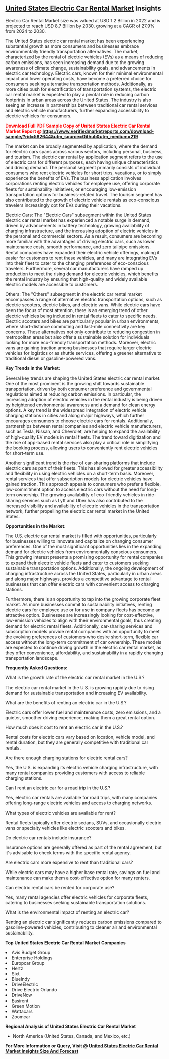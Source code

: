 <h2><a href="https://www.verifiedmarketreports.com/download-sample/?rid=582644&amp;utm_source=Github&amp;utm_medium=219" target="_blank">United States Electric Car Rental Market</a> Insights</h2><p>Electric Car Rental Market size was valued at USD 1.2 Billion in 2022 and is projected to reach USD 8.7 Billion by 2030, growing at a CAGR of 27.9% from 2024 to 2030.</p><p><p>The United States electric car rental market has been experiencing substantial growth as more consumers and businesses embrace environmentally friendly transportation alternatives. The market, characterized by the rental of electric vehicles (EVs) as a means of reducing carbon emissions, has seen increasing demand due to the growing awareness of climate change, sustainability goals, and advancements in electric car technology. Electric cars, known for their minimal environmental impact and lower operating costs, have become a preferred choice for consumers seeking alternative transportation methods. Additionally, as more cities push for electrification of transportation systems, the electric car rental market is expected to play a pivotal role in reducing carbon footprints in urban areas across the United States. The industry is also seeing an increase in partnerships between traditional car rental services and electric vehicle manufacturers, further expanding accessibility to electric vehicles for consumers. <br> <b><p><span class=""><span style="color: #ff0000;"><strong>Download Full PDF Sample Copy of United States Electric Car Rental Market Report</strong> @ </span><a href="https://www.verifiedmarketreports.com/download-sample/?rid=582644&amp;utm_source=Github&amp;utm_medium=219" target="_blank">https://www.verifiedmarketreports.com/download-sample/?rid=582644&amp;utm_source=Github&amp;utm_medium=219</a></span></p></b></p> <p>The market can be broadly segmented by application, where the demand for electric cars spans across various sectors, including personal, business, and tourism. The electric car rental by application segment refers to the use of electric cars for different purposes, each having unique characteristics and driving demand. The personal segment primarily consists of individual consumers who rent electric vehicles for short trips, vacations, or to simply experience the benefits of EVs. The business application involves corporations renting electric vehicles for employee use, offering corporate fleets for sustainability initiatives, or encouraging low-emission transportation options for business-related travel. The tourism segment has also contributed to the growth of electric vehicle rentals as eco-conscious travelers increasingly opt for EVs during their vacations. <p>Electric Cars: The "Electric Cars" subsegment within the United States electric car rental market has experienced a notable surge in demand, driven by advancements in battery technology, growing availability of charging infrastructure, and the increasing adoption of electric vehicles in the personal and commercial sectors. As a result, consumers are becoming more familiar with the advantages of driving electric cars, such as lower maintenance costs, smooth performance, and zero tailpipe emissions. Rental companies have expanded their electric vehicle offerings, making it easier for customers to rent these vehicles, and many are integrating EVs into their fleet to cater to the changing preferences of eco-conscious travelers. Furthermore, several car manufacturers have ramped up production to meet the rising demand for electric vehicles, which benefits the rental industry by ensuring that high-quality and widely available electric models are accessible to customers. <p>Others: The "Others" subsegment in the electric car rental market encompasses a range of alternative electric transportation options, such as electric scooters, electric bikes, and electric vans. While electric cars have been the focus of most attention, there is an emerging trend of other electric vehicles being included in rental fleets to cater to specific needs. Electric scooters and bikes are particularly popular in urban environments, where short-distance commuting and last-mile connectivity are key concerns. These alternatives not only contribute to reducing congestion in metropolitan areas but also offer a sustainable solution for individuals looking for more eco-friendly transportation methods. Moreover, electric vans are gaining traction among businesses that require larger electric vehicles for logistics or as shuttle services, offering a greener alternative to traditional diesel or gasoline-powered vans. <p><b>Key Trends in the Market:</b></p> <p>Several key trends are shaping the United States electric car rental market. One of the most prominent is the growing shift towards sustainable transportation, driven by both consumer preference and governmental regulations aimed at reducing carbon emissions. In particular, the increasing adoption of electric vehicles in the rental industry is being driven by heightened environmental awareness and a demand for clean energy options. A key trend is the widespread integration of electric vehicle charging stations in cities and along major highways, which further encourages consumers to choose electric cars for rentals. Additionally, partnerships between rental companies and electric vehicle manufacturers, such as Tesla, Nissan, and Chevrolet, are helping to expand the availability of high-quality EV models in rental fleets. The trend toward digitization and the rise of app-based rental services also play a critical role in simplifying the booking process, allowing users to conveniently rent electric vehicles for short-term use. <p>Another significant trend is the rise of car-sharing platforms that include electric cars as part of their fleets. This has allowed for greater accessibility and flexibility in using electric vehicles on a short-term basis. Moreover, rental services that offer subscription models for electric vehicles have gained traction. This approach appeals to consumers who prefer a flexible, low-commitment option to access electric cars without the need for long-term ownership. The growing availability of eco-friendly vehicles in ride-sharing services such as Lyft and Uber has also contributed to the increased visibility and availability of electric vehicles in the transportation network, further propelling the electric car rental market in the United States. <p><b>Opportunities in the Market:</b></p> <p>The U.S. electric car rental market is filled with opportunities, particularly for businesses willing to innovate and capitalize on changing consumer preferences. One of the most significant opportunities lies in the expanding demand for electric vehicles from environmentally conscious consumers. This growing interest presents a promising opportunity for rental companies to expand their electric vehicle fleets and cater to customers seeking sustainable transportation options. Additionally, the ongoing development of charging infrastructure across the United States, particularly in urban areas and along major highways, provides a competitive advantage to rental businesses that can offer electric cars with convenient access to charging stations. <p>Furthermore, there is an opportunity to tap into the growing corporate fleet market. As more businesses commit to sustainability initiatives, renting electric cars for employee use or for use in company fleets has become an attractive option. Businesses are increasingly looking for cost-effective, low-emission vehicles to align with their environmental goals, thus creating demand for electric rental fleets. Additionally, car-sharing services and subscription models provide rental companies with an opportunity to meet the evolving preferences of customers who desire short-term, flexible car access without the long-term commitment of car ownership. These models are expected to continue driving growth in the electric car rental market, as they offer convenience, affordability, and sustainability in a rapidly changing transportation landscape. <p><b>Frequently Asked Questions:</b></p> <p>What is the growth rate of the electric car rental market in the U.S.?</p> <p>The electric car rental market in the U.S. is growing rapidly due to rising demand for sustainable transportation and increasing EV availability.</p> <p>What are the benefits of renting an electric car in the U.S.?</p> <p>Electric cars offer lower fuel and maintenance costs, zero emissions, and a quieter, smoother driving experience, making them a great rental option.</p> <p>How much does it cost to rent an electric car in the U.S.?</p> <p>Rental costs for electric cars vary based on location, vehicle model, and rental duration, but they are generally competitive with traditional car rentals.</p> <p>Are there enough charging stations for electric rental cars?</p> <p>Yes, the U.S. is expanding its electric vehicle charging infrastructure, with many rental companies providing customers with access to reliable charging stations.</p> <p>Can I rent an electric car for a road trip in the U.S.?</p> <p>Yes, electric car rentals are available for road trips, with many companies offering long-range electric vehicles and access to charging networks.</p> <p>What types of electric vehicles are available for rent?</p> <p>Rental fleets typically offer electric sedans, SUVs, and occasionally electric vans or specialty vehicles like electric scooters and bikes.</p> <p>Do electric car rentals include insurance?</p> <p>Insurance options are generally offered as part of the rental agreement, but it's advisable to check terms with the specific rental agency.</p> <p>Are electric cars more expensive to rent than traditional cars?</p> <p>While electric cars may have a higher base rental rate, savings on fuel and maintenance can make them a cost-effective option for many renters.</p> <p>Can electric rental cars be rented for corporate use?</p> <p>Yes, many rental agencies offer electric vehicles for corporate fleets, catering to businesses seeking sustainable transportation solutions.</p> <p>What is the environmental impact of renting an electric car?</p> <p>Renting an electric car significantly reduces carbon emissions compared to gasoline-powered vehicles, contributing to cleaner air and environmental sustainability.</p></p><p><strong>Top United States Electric Car Rental Market Companies</strong></p><div data-test-id=""><p><li>Avis Budget Group</li><li> Enterprise Holdings</li><li> Europcar Group</li><li> Hertz</li><li> Sixt</li><li> BlueIndy</li><li> DriveElectric</li><li> Drive Electric Orlando</li><li> DriveNow</li><li> Easirent</li><li> Green Motion</li><li> Wattacars</li><li> Zoomcar</li></p><div><strong>Regional Analysis of&nbsp;United States Electric Car Rental Market</strong></div><ul><li dir="ltr"><p dir="ltr">North America&nbsp;(United States, Canada, and Mexico, etc.)</p></li></ul><p><strong>For More Information or Query, Visit @&nbsp;</strong><strong><a href="https://www.verifiedmarketreports.com/product/electric-car-rental-market/?utm_source=Github&amp;utm_medium=219" target="_blank">United States Electric Car Rental Market Insights Size And Forecast</a></strong></p></div>
